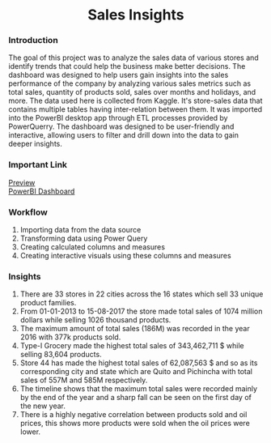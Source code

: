 <h1 align='center'> Sales Insights </h1>

### Introduction
The goal of this project was to analyze the sales data of various stores and identify trends that could help the business make better decisions. The dashboard was designed to help users gain insights into the sales performance of the company by analyzing various sales metrics such as total sales, quantity of products sold, sales over months and holidays, and more. The data used here is collected from Kaggle. It's store-sales data that contains multiple tables having inter-relation between them. It was imported into the PowerBI desktop app through ETL processes provided by PowerQuerry. The dashboard was designed to be user-friendly and interactive, allowing users to filter and drill down into the data to gain deeper insights.

### Important Link
[Preview](https://github.com/prasadposture/Sales-Insights/blob/main/Sales-Insights.pdf)<br>
[PowerBI Dashboard](https://drive.google.com/file/d/1U5W0ZAijuoyEGu4Kj3qSsw5M4FvoL0FX/view?usp=sharing)
### Workflow
1. Importing data from the data source
2. Transforming data using Power Query
3. Creating calculated columns and measures
4. Creating interactive visuals using these columns and measures

### Insights
1. There are 33 stores in 22 cities across the 16 states which sell 33 unique product families.
2. From 01-01-2013 to 15-08-2017 the store made total sales of 1074 million dollars while selling 1026 thousand products.
3. The maximum amount of total sales (186M) was recorded in the year 2016 with 377k products sold.
4. Type-I Grocery made the highest total sales of 343,462,711 $ while selling 83,604 products.
5. Store 44 has made the highest total sales of 62,087,563 $ and so as its corresponding city and state which are Quito and Pichincha with total sales of 557M and 585M respectively.
6. The timeline shows that the maximum total sales were recorded mainly by the end of the year and a sharp fall can be seen on the first day of the new year.
7. There is a highly negative correlation between products sold and oil prices, this shows more products were sold when the oil prices were lower.
